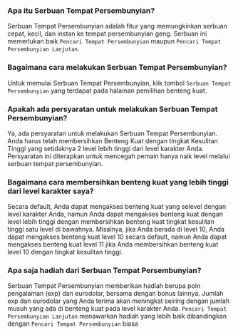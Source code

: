 ### Apa itu Serbuan Tempat Persembunyian?

Serbuan Tempat Persembunyian adalah fitur yang memungkinkan serbuan cepat, kecil, dan instan ke tempat persembunyian geng. Serbuan ini memerlukan baik `Pencari Tempat Persembunyian` maupun `Pencari Tempat Persembunyian Lanjutan`.

### Bagaimana cara melakukan Serbuan Tempat Persembunyian?

Untuk memulai Serbuan Tempat Persembunyian, klik tombol `Serbuan Tempat Persembunyian` yang terdapat pada halaman pemilihan benteng kuat.

### Apakah ada persyaratan untuk melakukan Serbuan Tempat Persembunyian?

Ya, ada persyaratan untuk melakukan Serbuan Tempat Persembunyian. Anda harus telah membersihkan Benteng Kuat dengan tingkat Kesulitan Tinggi yang setidaknya 2 level lebih tinggi dari level karakter Anda. Persyaratan ini diterapkan untuk mencegah pemain hanya naik level melalui serbuan tempat persembunyian.

### Bagaimana cara membersihkan benteng kuat yang lebih tinggi dari level karakter saya?

Secara default, Anda dapat mengakses benteng kuat yang selevel dengan level karakter Anda, namun Anda dapat mengakses benteng kuat dengan level lebih tinggi dengan membersihkan benteng kuat tingkat kesulitan tinggi satu level di bawahnya. Misalnya, jika Anda berada di level 10, Anda dapat mengakses benteng kuat level 10 secara default, namun Anda dapat mengakses benteng kuat level 11 jika Anda membersihkan benteng kuat level 10 dengan tingkat kesulitan tinggi.

### Apa saja hadiah dari Serbuan Tempat Persembunyian?

Serbuan Tempat Persembunyian memberikan hadiah berupa poin pengalaman (exp) dan eurodolar, bersama dengan bonus lainnya. Jumlah exp dan eurodolar yang Anda terima akan meningkat seiring dengan jumlah musuh yang ada di benteng kuat pada level karakter Anda. `Pencari Tempat Persembunyian Lanjutan` menawarkan hadiah yang lebih baik dibandingkan dengan `Pencari Tempat Persembunyian` biasa
